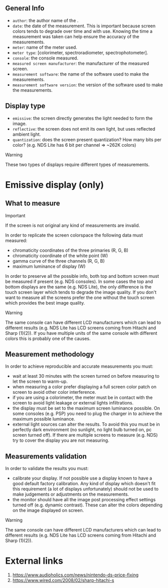 ## General Info

- `author`: the author name of the .
- `date`: the date of the measurement. This is important because screen colors tends to degrade over time and with use. Knowing the time a measurement was taken can help ensure the accuracy of the measurements.
- `meter`: name of the meter used.
- `meter type`: [colorimeter, spectroradiometer, spectrophotometer].
- `console`: the console measured.
- `measured screen manufacturer`: the manufacturer of the measured screen.
- `measurement software`: the name of the software used to make the measurements.
- `measurement software version`: the version of the software used to make the measurements.

## Display type
- `emissive`: the screen directly generates the light needed to form the image.
- `reflective`: the screen does not emit its own light, but uses reflected ambient light.
- `quantization`: does the screen present quantization? How many bits per color? (e.g. NDS Lite has 6 bit per channel => ~262K colors)

> [!WARNING]
> These two types of displays require different types of measurements.

# Emissive display (only)

## What to measure

> [!IMPORTANT]
> If the screen is not original any kind of measurements are invalid.

In order to replicate the screen colorspace the following data must measured:
- chromaticity coordinates of the three primaries (R, G, B)
- chromaticity coordinate of the white point (W)
- gamma curve of the three channels (R, G, B)
- maximum luminance of display (W)

In order to preserve all the possible info, both top and bottom screen must be measured if present (e.g. NDS consoles). In some cases the top and bottom displays are the same (e.g. NDS Lite), the only difference is the touch screen layer which tends to degrade the image quality. If you don't want to measure all the screens prefer the one without the touch screen which provides the best image quality. 

> [!WARNING]
> The same console can have different LCD manufacturers which can lead to different results (e.g. NDS Lite has LCD screens coming from Hitachi and Sharp (1)(2)). If you have multiple units of the same console with different colors this is probably one of the causes.

## Measurement methodology

In order to achieve reproducible and accurate measurements you must:
- wait at least 30 minutes with the screen turned on before measuring to let the screen to warm-up.
- when measuring a color prefer displaying a full screen color patch on screen to avoid other color interference.
- if you are using a colorimeter, the meter must be in contact with the screen to avoid light leakage or external lights infiltrations.
- the display must be set to the maximum screen luminance possible. On some consoles (e.g. PSP) you need to plug the charger in to achieve the maximum possible luminance.
- external light sources can alter the results. To avoid this you must be in perfectly dark environment (no sunlight, no light bulb turned on, pc screen turned off). If there are multiple screens to measure (e.g. NDS) try to cover the display you are not measuring.

## Measurements validation

In order to validate the results you must:
- calibrate your display. If not possible use a display known to have a good default factory calibration. Any kind of display which doesn't fit this requirement (a lot of displays unfortunately) should not be used to make judgements or adjustments on the measurements.
- the monitor should have all the image post processing effect settings turned off (e.g. dynamic contrast). These can alter the colors depending on the image displayed on screen.

> [!WARNING]
> The same console can have different LCD manufacturers which can lead to different results (e.g. NDS Lite has LCD screens coming from Hitachi and Sharp (1)(2)).

# External links

1. https://www.audioholics.com/news/nintendo-ds-price-fixing
2. https://www.wired.com/2008/02/sharp-hitachi-s

  
